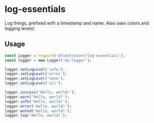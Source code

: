 # log-essentials

Log things, prefixed with a timestamp and name. Also uses colors and logging levels!

## Usage

```js
const Logger = require('@timstrasser/log-essentials');
const logger = new Logger('my-logger');

logger.setLogLevel('info');
logger.setLogLevel('error');
logger.setLogLevel('none');
logger.setLogLevel('all');

logger.success('Hello, world!');
logger.warn('Hello, world!');
logger.info('Hello, world!');
logger.error('Hello, world!');
logger.muted('Hello, world!');
logger.log('Hello, world!');
```
